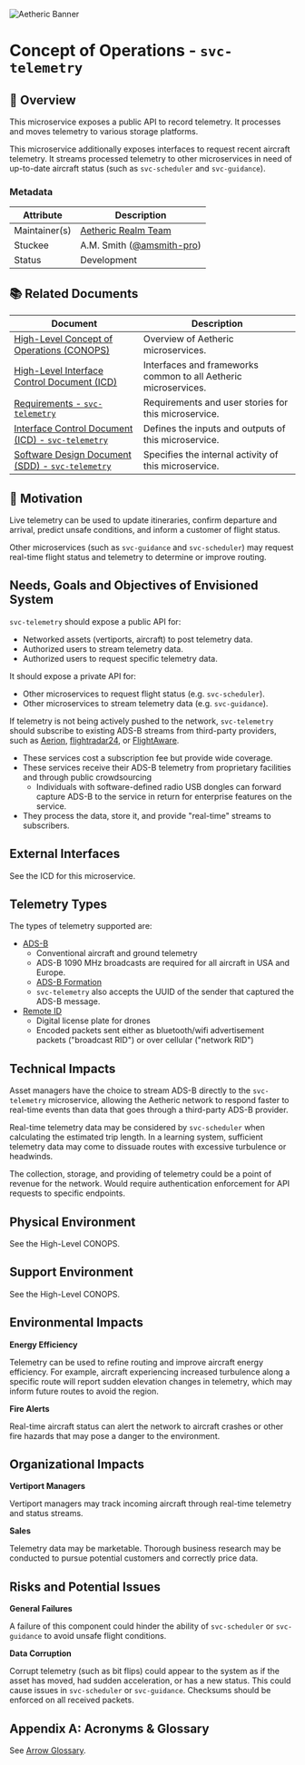 ![Aetheric Banner](https://github.com/aetheric-oss/.github/raw/main/assets/doc-banner.png)

# Concept of Operations - `svc-telemetry`

## :telescope: Overview

This microservice exposes a public API to record telemetry. It processes and moves telemetry to various storage platforms.

This microservice additionally exposes interfaces to request recent aircraft
telemetry. It streams processed telemetry to other microservices in need of
up-to-date aircraft status (such as `svc-scheduler` and `svc-guidance`).

### Metadata

| Attribute     | Description                                                       |
| ------------- |-------------------------------------------------------------------|
| Maintainer(s) | [Aetheric Realm Team](https://github.com/orgs/aetheric-oss/teams/dev-realm) |
| Stuckee       | A.M. Smith ([@amsmith-pro](https://github.com/amsmith-pro))         |
| Status        | Development                                                       |

## :books: Related Documents

Document | Description
--- | ---
[High-Level Concept of Operations (CONOPS)](https://github.com/aetheric-oss/se-services/blob/develop/docs/conops.md) | Overview of Aetheric microservices.
[High-Level Interface Control Document (ICD)](https://github.com/aetheric-oss/se-services/blob/develop/docs/icd.md) | Interfaces and frameworks common to all Aetheric microservices.
[Requirements - `svc-telemetry`](https://nocodb.aetheric.nl/dashboard/#/nc/view/6ffa7547-b2ab-4d02-b5cb-ed2d3c60e2c7) | Requirements and user stories for this microservice.
[Interface Control Document (ICD) - `svc-telemetry`](./icd.md) | Defines the inputs and outputs of this microservice.
[Software Design Document (SDD) - `svc-telemetry`](./sdd.md) | Specifies the internal activity of this microservice.

## :raised_hands: Motivation

Live telemetry can be used to update itineraries, confirm departure and arrival, predict unsafe conditions, and inform a customer of flight status.

Other microservices (such as `svc-guidance` and `svc-scheduler`) may request real-time flight status and telemetry to determine or improve routing.

## Needs, Goals and Objectives of Envisioned System

`svc-telemetry` should expose a public API for:
- Networked assets (vertiports, aircraft) to post telemetry data.
- Authorized users to stream telemetry data.
- Authorized users to request specific telemetry data.

It should expose a private API for:
- Other microservices to request flight status (e.g. `svc-scheduler`).
- Other microservices to stream telemetry data (e.g. `svc-guidance`).

If telemetry is not being actively pushed to the network, `svc-telemetry` should subscribe to existing ADS-B streams from third-party providers, such as [Aerion](https://aireon.com/), [flightradar24](https://www.flightradar24.com/), or [FlightAware](https://flightaware.com).
- These services cost a subscription fee but provide wide coverage.
- These services receive their ADS-B telemetry from proprietary facilities and through public crowdsourcing
    - Individuals with software-defined radio USB dongles can forward capture ADS-B to the service in return for enterprise features on the service.
- They process the data, store it, and provide "real-time" streams to subscribers.

## External Interfaces

See the ICD for this microservice.

## Telemetry Types

The types of telemetry supported are:
- [ADS-B](https://www.faa.gov/air_traffic/technology/adsb)
    - Conventional aircraft and ground telemetry
    - ADS-B 1090 MHz broadcasts are required for all aircraft in USA and Europe.
    - [ADS-B Formation](https://www.mathworks.com/help/supportpkg/rtlsdrradio/ug/airplane-tracking-using-ads-b-signals.html)
    - `svc-telemetry` also accepts the UUID of the sender that captured the ADS-B message.
- [Remote ID](https://www.faa.gov/uas/getting_started/remote_id)
    - Digital license plate for drones
    - Encoded packets sent either as bluetooth/wifi advertisement packets ("broadcast RID") or over cellular ("network RID")

## Technical Impacts

Asset managers have the choice to stream ADS-B directly to the `svc-telemetry` microservice, allowing the Aetheric network to respond faster to real-time events than data that goes through a third-party ADS-B provider.

Real-time telemetry data may be considered by `svc-scheduler` when calculating the estimated trip length. In a learning system, sufficient telemetry data may come to dissuade routes with excessive turbulence or headwinds.

The collection, storage, and providing of telemetry could be a point of revenue for the network. Would require authentication enforcement for API requests to specific endpoints.

## Physical Environment

See the High-Level CONOPS.

## Support Environment

See the High-Level CONOPS.

## Environmental Impacts

**Energy Efficiency**

Telemetry can be used to refine routing and improve aircraft energy efficiency. For example, aircraft experiencing increased turbulence along a specific route will report sudden elevation changes in telemetry, which may inform future routes to avoid the region.

**Fire Alerts**

Real-time aircraft status can alert the network to aircraft crashes or other fire hazards that may pose a danger to the environment.

## Organizational Impacts

**Vertiport Managers**

Vertiport managers may track incoming aircraft through real-time telemetry and status streams.

**Sales**

Telemetry data may be marketable. Thorough business research may be conducted to pursue potential customers and correctly price data.

## Risks and Potential Issues

**General Failures**

A failure of this component could hinder the ability of `svc-scheduler` or `svc-guidance` to avoid unsafe flight conditions.

**Data Corruption**

Corrupt telemetry (such as bit flips) could appear to the system as if the asset has moved, had sudden acceleration, or has a new status. This could cause issues in `svc-scheduler` or `svc-guidance`. Checksums should be enforced on all received packets.

## Appendix A: Acronyms & Glossary

See [Arrow Glossary](https://www.arrowair.com/docs/documentation/glossary).
